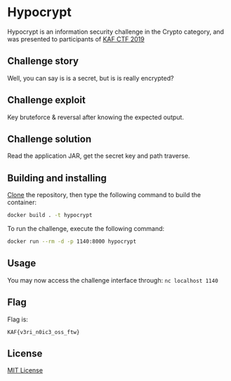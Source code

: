 # Hypocrypt

Hypocrypt is an information security challenge in the Crypto category, and was presented to participants of [KAF CTF 2019](https://ctf.kipodafterfree.com)                       

## Challenge story

Well, you can say is is a secret, but is is really encrypted?

## Challenge exploit

Key bruteforce & reversal after knowing the expected output.

## Challenge solution

Read the application JAR, get the secret key and path traverse.

## Building and installing

[Clone](https://github.com/NadavTasher/2020-Hypocrypt/archive/master.zip) the repository, then type the following command to build the container:
```bash
docker build . -t hypocrypt
```

To run the challenge, execute the following command:
```bash
docker run --rm -d -p 1140:8000 hypocrypt
```

## Usage

You may now access the challenge interface through: `nc localhost 1140`

## Flag

Flag is:
```flagscript
KAF{v3ri_n0ic3_oss_ftw}
```

## License
[MIT License](https://choosealicense.com/licenses/mit/)
